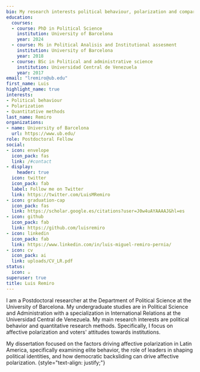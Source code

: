 ```yaml
---
bio: My research interests political behaviour, polarization and comparative politics.
education:
  courses:
  - course: PhD in Political Science
    institution: University of Barcelona
    year: 2024
  - course: Ms in Political Analisis and Institutional assesment
    institution: University of Barcelona
    year: 2018
  - course: BSc in Political and administrative science
    institution: Universidad Central de Venezuela
    year: 2017
email: "lremiro@ub.edu"
first_name: Luis
highlight_name: true
interests:
- Political behaviour
- Polarization
- Quantitative methods
last_name: Remiro
organizations:
- name: University of Barcelona
  url: https://www.ub.edu/
role: Postdoctoral Fellow
social:
- icon: envelope
  icon_pack: fas
  link: /#contact
- display:
    header: true
  icon: twitter
  icon_pack: fab
  label: Follow me on Twitter
  link: https://twitter.com/LuisMRemiro
- icon: graduation-cap
  icon_pack: fas
  link: https://scholar.google.es/citations?user=J0w4uAYAAAAJ&hl=es
- icon: github
  icon_pack: fab
  link: https://github.com/luisremiro
- icon: linkedin
  icon_pack: fab
  link: https://www.linkedin.com/in/luis-miguel-remiro-pernia/
- icon: cv
  icon_pack: ai
  link: uploads/CV_LR.pdf
status:
  icon: ☕️
superuser: true
title: Luis Remiro
---
```


I am a Postdoctoral researcher at the Department of Political Science at the University of Barcelona. My undergraduate studies are in Political Science and Administration with a specialization in International Relations at the Universidad Central de Venezuela. My main research interests are political behavior and quantitative research methods. Specifically, I focus on affective polarization and voters' attitudes towards institutions. 

My dissertation focused on the factors driving affective polarization in Latin America, specifically examining elite behavior, the role of leaders in shaping political identities, and how democratic backsliding can drive affective polarization.
{style="text-align: justify;"}

